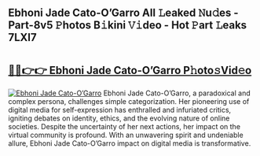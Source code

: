 ## Ebhoni Jade Cato-O’Garro All 𝙻eaked 𝙽u𝚍es - Part-8v5 𝙿hotos B𝚒kini 𝚅𝚒deo - Hot 𝙿art 𝙻eaks 7LXI7

# <h2><a href="http://ld5qeh.urlbe.top/?page=Ebhoni+Jade+Cato-O%e2%80%99Garro">🔗🔗👉👉 Ebhoni Jade Cato-O’Garro P𝚑oto𝚜Vid𝚎o</a></h2>

[![Ebhoni Jade Cato-O’Garro](https://i.imgur.com/eBuTRDB.gif)](http://ld5qeh.urlbe.top/?page=Ebhoni+Jade+Cato-O%e2%80%99Garro)
Ebhoni Jade Cato-O’Garro, a paradoxical and complex persona, challenges simple categorization. Her pioneering use of digital media for self-expression has enthralled and infuriated critics, igniting debates on identity, ethics, and the evolving nature of online societies. Despite the uncertainty of her next actions, her impact on the virtual community is profound. With an unwavering spirit and undeniable allure, Ebhoni Jade Cato-O’Garro impact on digital media is transformative.

